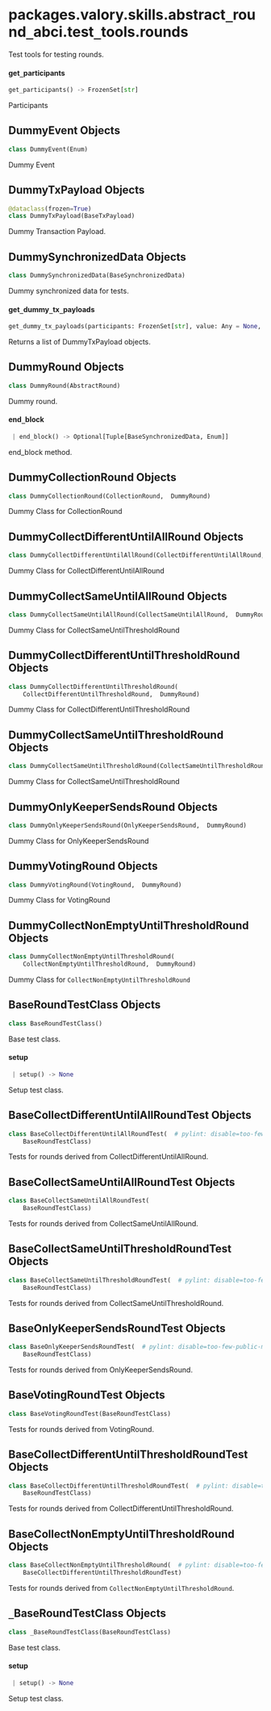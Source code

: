 <a name="packages.valory.skills.abstract_round_abci.test_tools.rounds"></a>
# packages.valory.skills.abstract`_`round`_`abci.test`_`tools.rounds

Test tools for testing rounds.

<a name="packages.valory.skills.abstract_round_abci.test_tools.rounds.get_participants"></a>
#### get`_`participants

```python
get_participants() -> FrozenSet[str]
```

Participants

<a name="packages.valory.skills.abstract_round_abci.test_tools.rounds.DummyEvent"></a>
## DummyEvent Objects

```python
class DummyEvent(Enum)
```

Dummy Event

<a name="packages.valory.skills.abstract_round_abci.test_tools.rounds.DummyTxPayload"></a>
## DummyTxPayload Objects

```python
@dataclass(frozen=True)
class DummyTxPayload(BaseTxPayload)
```

Dummy Transaction Payload.

<a name="packages.valory.skills.abstract_round_abci.test_tools.rounds.DummySynchronizedData"></a>
## DummySynchronizedData Objects

```python
class DummySynchronizedData(BaseSynchronizedData)
```

Dummy synchronized data for tests.

<a name="packages.valory.skills.abstract_round_abci.test_tools.rounds.get_dummy_tx_payloads"></a>
#### get`_`dummy`_`tx`_`payloads

```python
get_dummy_tx_payloads(participants: FrozenSet[str], value: Any = None, vote: Optional[bool] = False, is_value_none: bool = False, is_vote_none: bool = False) -> List[DummyTxPayload]
```

Returns a list of DummyTxPayload objects.

<a name="packages.valory.skills.abstract_round_abci.test_tools.rounds.DummyRound"></a>
## DummyRound Objects

```python
class DummyRound(AbstractRound)
```

Dummy round.

<a name="packages.valory.skills.abstract_round_abci.test_tools.rounds.DummyRound.end_block"></a>
#### end`_`block

```python
 | end_block() -> Optional[Tuple[BaseSynchronizedData, Enum]]
```

end_block method.

<a name="packages.valory.skills.abstract_round_abci.test_tools.rounds.DummyCollectionRound"></a>
## DummyCollectionRound Objects

```python
class DummyCollectionRound(CollectionRound,  DummyRound)
```

Dummy Class for CollectionRound

<a name="packages.valory.skills.abstract_round_abci.test_tools.rounds.DummyCollectDifferentUntilAllRound"></a>
## DummyCollectDifferentUntilAllRound Objects

```python
class DummyCollectDifferentUntilAllRound(CollectDifferentUntilAllRound,  DummyRound)
```

Dummy Class for CollectDifferentUntilAllRound

<a name="packages.valory.skills.abstract_round_abci.test_tools.rounds.DummyCollectSameUntilAllRound"></a>
## DummyCollectSameUntilAllRound Objects

```python
class DummyCollectSameUntilAllRound(CollectSameUntilAllRound,  DummyRound)
```

Dummy Class for CollectSameUntilThresholdRound

<a name="packages.valory.skills.abstract_round_abci.test_tools.rounds.DummyCollectDifferentUntilThresholdRound"></a>
## DummyCollectDifferentUntilThresholdRound Objects

```python
class DummyCollectDifferentUntilThresholdRound(
    CollectDifferentUntilThresholdRound,  DummyRound)
```

Dummy Class for CollectDifferentUntilThresholdRound

<a name="packages.valory.skills.abstract_round_abci.test_tools.rounds.DummyCollectSameUntilThresholdRound"></a>
## DummyCollectSameUntilThresholdRound Objects

```python
class DummyCollectSameUntilThresholdRound(CollectSameUntilThresholdRound,  DummyRound)
```

Dummy Class for CollectSameUntilThresholdRound

<a name="packages.valory.skills.abstract_round_abci.test_tools.rounds.DummyOnlyKeeperSendsRound"></a>
## DummyOnlyKeeperSendsRound Objects

```python
class DummyOnlyKeeperSendsRound(OnlyKeeperSendsRound,  DummyRound)
```

Dummy Class for OnlyKeeperSendsRound

<a name="packages.valory.skills.abstract_round_abci.test_tools.rounds.DummyVotingRound"></a>
## DummyVotingRound Objects

```python
class DummyVotingRound(VotingRound,  DummyRound)
```

Dummy Class for VotingRound

<a name="packages.valory.skills.abstract_round_abci.test_tools.rounds.DummyCollectNonEmptyUntilThresholdRound"></a>
## DummyCollectNonEmptyUntilThresholdRound Objects

```python
class DummyCollectNonEmptyUntilThresholdRound(
    CollectNonEmptyUntilThresholdRound,  DummyRound)
```

Dummy Class for `CollectNonEmptyUntilThresholdRound`

<a name="packages.valory.skills.abstract_round_abci.test_tools.rounds.BaseRoundTestClass"></a>
## BaseRoundTestClass Objects

```python
class BaseRoundTestClass()
```

Base test class.

<a name="packages.valory.skills.abstract_round_abci.test_tools.rounds.BaseRoundTestClass.setup"></a>
#### setup

```python
 | setup() -> None
```

Setup test class.

<a name="packages.valory.skills.abstract_round_abci.test_tools.rounds.BaseCollectDifferentUntilAllRoundTest"></a>
## BaseCollectDifferentUntilAllRoundTest Objects

```python
class BaseCollectDifferentUntilAllRoundTest(  # pylint: disable=too-few-public-methods
    BaseRoundTestClass)
```

Tests for rounds derived from CollectDifferentUntilAllRound.

<a name="packages.valory.skills.abstract_round_abci.test_tools.rounds.BaseCollectSameUntilAllRoundTest"></a>
## BaseCollectSameUntilAllRoundTest Objects

```python
class BaseCollectSameUntilAllRoundTest(
    BaseRoundTestClass)
```

Tests for rounds derived from CollectSameUntilAllRound.

<a name="packages.valory.skills.abstract_round_abci.test_tools.rounds.BaseCollectSameUntilThresholdRoundTest"></a>
## BaseCollectSameUntilThresholdRoundTest Objects

```python
class BaseCollectSameUntilThresholdRoundTest(  # pylint: disable=too-few-public-methods
    BaseRoundTestClass)
```

Tests for rounds derived from CollectSameUntilThresholdRound.

<a name="packages.valory.skills.abstract_round_abci.test_tools.rounds.BaseOnlyKeeperSendsRoundTest"></a>
## BaseOnlyKeeperSendsRoundTest Objects

```python
class BaseOnlyKeeperSendsRoundTest(  # pylint: disable=too-few-public-methods
    BaseRoundTestClass)
```

Tests for rounds derived from OnlyKeeperSendsRound.

<a name="packages.valory.skills.abstract_round_abci.test_tools.rounds.BaseVotingRoundTest"></a>
## BaseVotingRoundTest Objects

```python
class BaseVotingRoundTest(BaseRoundTestClass)
```

Tests for rounds derived from VotingRound.

<a name="packages.valory.skills.abstract_round_abci.test_tools.rounds.BaseCollectDifferentUntilThresholdRoundTest"></a>
## BaseCollectDifferentUntilThresholdRoundTest Objects

```python
class BaseCollectDifferentUntilThresholdRoundTest(  # pylint: disable=too-few-public-methods
    BaseRoundTestClass)
```

Tests for rounds derived from CollectDifferentUntilThresholdRound.

<a name="packages.valory.skills.abstract_round_abci.test_tools.rounds.BaseCollectNonEmptyUntilThresholdRound"></a>
## BaseCollectNonEmptyUntilThresholdRound Objects

```python
class BaseCollectNonEmptyUntilThresholdRound(  # pylint: disable=too-few-public-methods
    BaseCollectDifferentUntilThresholdRoundTest)
```

Tests for rounds derived from `CollectNonEmptyUntilThresholdRound`.

<a name="packages.valory.skills.abstract_round_abci.test_tools.rounds._BaseRoundTestClass"></a>
## `_`BaseRoundTestClass Objects

```python
class _BaseRoundTestClass(BaseRoundTestClass)
```

Base test class.

<a name="packages.valory.skills.abstract_round_abci.test_tools.rounds._BaseRoundTestClass.setup"></a>
#### setup

```python
 | setup() -> None
```

Setup test class.

